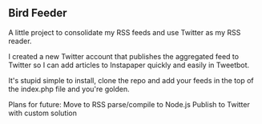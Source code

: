## Bird Feeder

A little project to consolidate my RSS feeds and use Twitter as my RSS reader.

I created a new Twitter account that publishes the aggregated feed to Twitter so I can add articles to Instapaper quickly and easily in Tweetbot.

It's stupid simple to install, clone the repo and add your feeds in the top of the index.php file and you're golden.

Plans for future:
	Move to RSS parse/compile to Node.js
	Publish to Twitter with custom solution